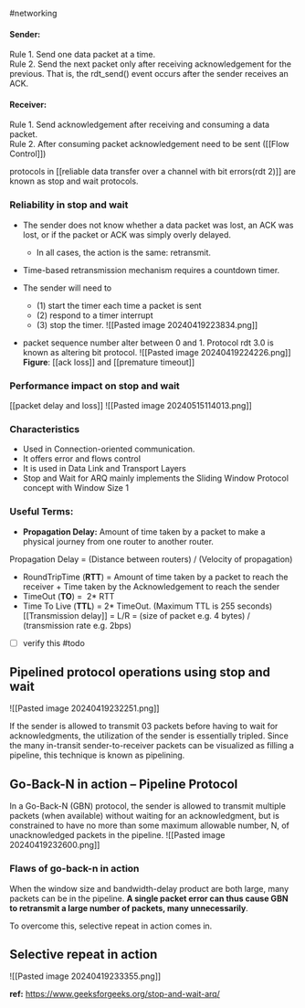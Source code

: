 #networking 

#### Sender:
Rule 1. Send one data packet at a time.   
Rule 2. Send the next packet only after receiving acknowledgement for the previous. That is, the rdt_send() event occurs after the sender receives an ACK.   
#### Receiver:
Rule 1. Send acknowledgement after receiving and consuming a data packet.   
Rule 2. After consuming packet acknowledgement need to be sent ([[Flow Control]])

protocols in [[reliable data transfer over a channel with bit errors(rdt 2)]] are known as stop and wait protocols.

### Reliability in stop and wait

- The sender does not know whether a data packet was lost, an ACK was lost, or if the packet or ACK was simply overly delayed.
	- In all cases, the action is the same: retransmit.
- Time-based retransmission mechanism requires a countdown timer.
- The sender will need to 
	- (1) start the timer each time a packet is sent
	- (2) respond to a timer interrupt
	- (3) stop the timer.
![[Pasted image 20240419223834.png]]

- packet sequence number alter between 0 and 1. Protocol rdt 3.0 is known as altering bit protocol.
![[Pasted image 20240419224226.png]]
**Figure**: [[ack loss]] and [[premature timeout]]

### Performance impact on stop and wait
[[packet delay and loss]]
![[Pasted image 20240515114013.png]]

### Characteristics

- Used in Connection-oriented communication.
- It offers error and flows control
- It is used in Data Link and Transport Layers
- Stop and Wait for ARQ mainly implements the Sliding Window Protocol concept with Window Size 1

### Useful Terms:

- **Propagation Delay:** Amount of time taken by a packet to make a physical journey from one router to another router.

Propagation Delay = (Distance between routers) / (Velocity of propagation)

- RoundTripTime (**RTT**) = Amount of time taken by a packet to reach the receiver + Time taken by the Acknowledgement to reach the sender 
- TimeOut (**TO**) =  2* RTT
- Time To Live (**TTL**) = 2* TimeOut. (Maximum TTL is 255 seconds)
[[Transmission delay]] = L/R 
					= (size of packet e.g. 4 bytes) / (transmission rate e.g. 2bps)
- [ ] verify this #todo 

## Pipelined protocol operations using stop and wait


![[Pasted image 20240419232251.png]]

If the sender is allowed to transmit 03 packets before having to wait for acknowledgments, the utilization of the sender is essentially tripled.
Since the many in-transit sender-to-receiver packets can be visualized as filling a pipeline, this technique is known as pipelining.

## Go-Back-N in action – Pipeline Protocol
In a Go-Back-N (GBN) protocol, the sender is allowed to transmit multiple packets (when available) without waiting for an acknowledgment, but is constrained to have no more than some maximum allowable number, N, of unacknowledged packets in the pipeline.
![[Pasted image 20240419232600.png]]

### Flaws of go-back-n in action
When the window size and bandwidth-delay product are both large, many packets can be in the pipeline. **A single packet error can thus cause GBN to retransmit a large number of packets, many unnecessarily**.

To overcome this, selective repeat in action comes in.

## Selective repeat in action

![[Pasted image 20240419233355.png]]


**ref:** https://www.geeksforgeeks.org/stop-and-wait-arq/